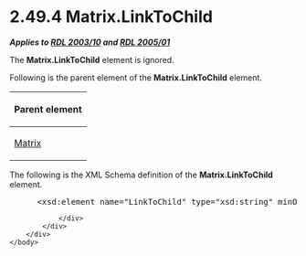 <html dir="LTR" xmlns:mshelp="http://msdn.microsoft.com/mshelp" xmlns:ddue="http://ddue.schemas.microsoft.com/authoring/2003/5" xmlns:xlink="http://www.w3.org/1999/xlink" xmlns:tool="http://www.microsoft.com/tooltip">
    <head>
        <meta http-equiv="Content-Type" content="text/html; CHARSET=utf-8"></meta>
        <meta name="save" content="history"></meta>
        <title>2.49.4 Matrix.LinkToChild</title>
        <xml>
            <mshelp:toctitle title="2.49.4 Matrix.LinkToChild"></mshelp:toctitle>
            <mshelp:rltitle title="[MS-RDL]: Matrix.LinkToChild"></mshelp:rltitle>
            <mshelp:keyword index="A" term="a7dd55f8-679c-4aae-be0f-8b59597c6aa9"></mshelp:keyword>
            <mshelp:attr name="DCSext.ContentType" value="open specification"></mshelp:attr>
            <mshelp:attr name="AssetID" value="a7dd55f8-679c-4aae-be0f-8b59597c6aa9"></mshelp:attr>
            <mshelp:attr name="TopicType" value="kbRef"></mshelp:attr>
            <mshelp:attr name="DCSext.Title" value="[MS-RDL]: Matrix.LinkToChild" />
        </xml>
    </head>
    <body>
        <div id="header">
            <h1 class="heading">2.49.4 Matrix.LinkToChild</h1>
        </div>
        <div id="mainSection">
            <div id="mainBody">
                <div id="allHistory" class="saveHistory"></div>
                <div id="sectionSection0" class="section" name="collapseableSection">
                    

<p><b><i>Applies to </i></b><a href="a7e2ad00-07c8-4f6d-80ab-3ad55df7b233.md"><b><i>RDL 2003/10</i></b></a><b>
<i>and </i></b><a href="3ebe2912-4958-4832-b391-cad1f5e13338.md"><b><i>RDL 2005/01</i></b></a></p>

<p>The <b>Matrix.LinkToChild</b> element is ignored.</p>

<p>Following is the parent element of the <b>Matrix.LinkToChild</b>
element.</p>

<table>
 <thead>
  <tr>
   <th>
   <p>Parent element</p>
   </th>
  </tr>
 </thead>
 <tr>
  <td>
  <p><a href="25419c0a-c7c6-43d7-8ca5-1af842666dcb.md">Matrix</a></p>
  </td>
 </tr>
</table>

<p>The following is the XML Schema definition of the <b>Matrix.LinkToChild</b>
element.           </p>

<dl>
<dd>
<div><pre> &lt;xsd:element name=&quot;LinkToChild&quot; type=&quot;xsd:string&quot; minOccurs=&quot;0&quot; /&gt;
</pre></div>
</dd></dl>


                </div>
            </div>
        </div>
    </body>
</html>